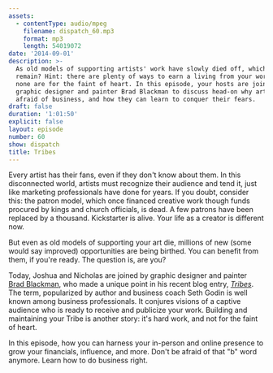 ```yaml
---
assets:
  - contentType: audio/mpeg
    filename: dispatch_60.mp3
    format: mp3
    length: 54019072
date: '2014-09-01'
description: >-
  As old models of supporting artists' work have slowly died off, which ones
  remain? Hint: there are plenty of ways to earn a living from your work, but
  none are for the faint of heart. In this episode, your hosts are joined by
  graphic designer and painter Brad Blackman to discuss head-on why artists are
  afraid of business, and how they can learn to conquer their fears. 
draft: false
duration: '1:01:50'
explicit: false
layout: episode
number: 60
show: dispatch
title: Tribes
---
```

Every artist has their fans, even if they don't know about them. In this disconnected world, artists must recognize their audience and tend it, just like marketing professionals have done for years. If you doubt, consider this: the patron model, which once financed creative work though funds procured by kings and church officials, is dead. A few patrons have been replaced by a thousand. Kickstarter is alive. Your life as a creator is different now.

But even as old models of supporting your art die, millions of new (some would say improved) opportunities are being birthed. You can benefit from them,  if you're ready. The question is, are you?

Today, Joshua and Nicholas are joined by graphic designer and painter [Brad Blackman](http://bradblackman.com), who made a unique point in his recent blog entry, *[Tribes](http://bradblackman.com/tribes)*. The term, popularized by author and business coach Seth Godin is well known among business professionals. It conjures visions of a captive audience who is ready to receive and publicize your work. Building and maintaining your Tribe is another story: it's hard work, and not for the faint of heart. 

In this episode, how you can harness your in-person and online presence to grow your financials, influence, and more. Don't be afraid of that "b" word anymore. Learn how to do business right. 